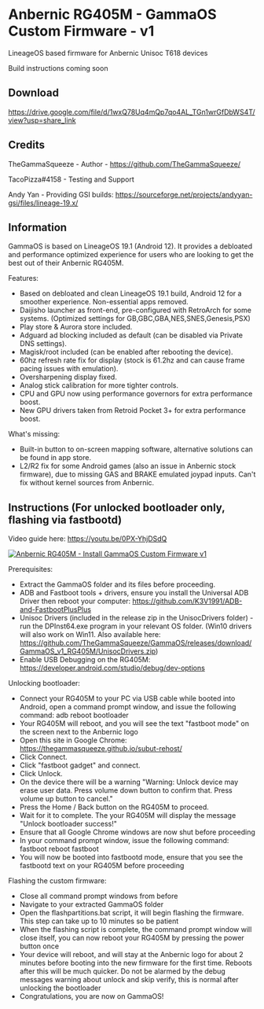 # Anbernic RG405M - GammaOS Custom Firmware - v1


LineageOS based firmware for Anbernic Unisoc T618 devices

Build instructions coming soon

Download
----------------------------
https://drive.google.com/file/d/1wxQ78Uq4mQp7qo4AL_TGn1wrGfDbWS4T/view?usp=share_link

Credits
----------------------------
TheGammaSqueeze - Author - https://github.com/TheGammaSqueeze/

TacoPizza#4158 - Testing and Support

Andy Yan - Providing GSI builds: https://sourceforge.net/projects/andyyan-gsi/files/lineage-19.x/

Information
----------------------------
GammaOS is based on LineageOS 19.1 (Android 12). It provides a debloated and performance optimized experience for users who are looking to get the best out of their Anbernic RG405M.

Features:
- Based on debloated and clean LineageOS 19.1 build, Android 12 for a smoother experience. Non-essential apps removed.
- Daijisho launcher as front-end, pre-configured with RetroArch for some systems. (Optimized settings for GB,GBC,GBA,NES,SNES,Genesis,PSX)
- Play store & Aurora store included.
- Adguard ad blocking included as default (can be disabled via Private DNS settings).
- Magisk/root included (can be enabled after rebooting the device).
- 60hz refresh rate fix for display (stock is 61.2hz and can cause frame pacing issues with emulation).
- Oversharpening display fixed.
- Analog stick calibration for more tighter controls.
- CPU and GPU now using performance governors for extra performance boost.
- New GPU drivers taken from Retroid Pocket 3+ for extra performance boost.

What's missing:
- Built-in button to on-screen mapping software, alternative solutions can be found in app store.
- L2/R2 fix for some Android games (also an issue in Anbernic stock firmware), due to missing GAS and BRAKE emulated joypad inputs. Can't fix without kernel sources from Anbernic.


Instructions (For unlocked bootloader only, flashing via fastbootd)
----------------------------

Video guide here: https://youtu.be/0PX-YhjDSdQ

[![Anbernic RG405M - Install GammaOS Custom Firmware v1](https://i.imgur.com/cUtYNLw.png)](https://www.youtube.com/watch?v=0PX-YhjDSdQ "Anbernic RG405M - Install GammaOS Custom Firmware v1")

Prerequisites:
- Extract the GammaOS folder and its files before proceeding.
- ADB and Fastboot tools + drivers, ensure you install the Universal ADB Driver then reboot your computer: https://github.com/K3V1991/ADB-and-FastbootPlusPlus
- Unisoc Drivers (included in the release zip in the UnisocDrivers folder) - run the DPInst64.exe program in your relevant OS folder. (Win10 drivers will also work on Win11. Also available here: https://github.com/TheGammaSqueeze/GammaOS/releases/download/GammaOS_v1_RG405M/UnisocDrivers.zip)
- Enable USB Debugging on the RG405M: https://developer.android.com/studio/debug/dev-options

Unlocking bootloader:
- Connect your RG405M to your PC via USB cable while booted into Android, open a command prompt window, and issue the following command: adb reboot bootloader
- Your RG405M will reboot, and you will see the text "fastboot mode" on the screen next to the Anbernic logo
- Open this site in Google Chrome: https://thegammasqueeze.github.io/subut-rehost/
- Click Connect.
- Click "fastboot gadget" and connect.
- Click Unlock.
- On the device there will be a warning "Warning: Unlock device may erase user data. Press volume down button to confirm that. Press volume up button to cancel."
- Press the Home / Back button on the RG405M to proceed.
- Wait for it to complete. The your RG405M will display the message "Unlock bootloader success!"
- Ensure that all Google Chrome windows are now shut before proceeding
- In your command prompt window, issue the following command: fastboot reboot fastboot
- You will now be booted into fastbootd mode, ensure that you see the fastbootd text on your RG405M before proceeding


Flashing the custom firmware:
- Close all command prompt windows from before
- Navigate to your extracted GammaOS folder
- Open the flashpartitions.bat script, it will begin flashing the firmware. This step can take up to 10 minutes so be patient
- When the flashing script is complete, the command prompt window will close itself, you can now reboot your RG405M by pressing the power button once
- Your device will reboot, and will stay at the Anbernic logo for about 2 minutes before booting into the new firmware for the first time. Reboots after this will be much quicker. Do not be alarmed by the debug messages warning about unlock and skip verify, this is normal after unlocking the bootloader
- Congratulations, you are now on GammaOS! 
